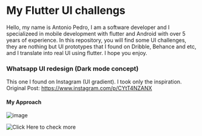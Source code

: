 # My Flutter UI challengs

Hello, my name is Antonio Pedro, I am a software developer and I specializeed in mobile development with flutter and Android with over 5 years of experience. In this repository, you will find some UI challenges, they are nothing but UI prototypes that I found on Dribble, Behance and etc, and I translate into real UI using flutter. I hope you enjoy.

### Whatsapp UI redesign (Dark mode concept)

This one I found on Instagram (UI gradient). I took only the inspiration.
Original Post: https://www.instagram.com/p/CYtT4NZANX

#### My Approach

![image](https://user-images.githubusercontent.com/42675180/169813669-4a2acefc-c739-4e20-8da7-4697529598e7.png)

![Click Here to check more](https://github.com/antonio-pedro99/whatsapp_ui_redesign)
